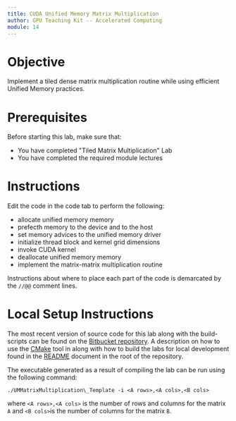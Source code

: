 ```yaml
---
title: CUDA Unified Memory Matrix Multiplication
author: GPU Teaching Kit -- Accelerated Computing
module: 14
---
```


# Objective

Implement a tiled dense matrix multiplication routine while using efficient Unified Memory practices.

# Prerequisites

Before starting this lab, make sure that:

- You have completed "Tiled Matrix Multiplication" Lab
- You have completed the required module lectures

# Instructions

Edit the code in the code tab to perform the following:

- allocate unified memory memory
- prefecth memory to the device and to the host
- set memory advices to the unified memory driver
- initialize thread block and kernel grid dimensions
- invoke CUDA kernel
- deallocate unified memory memory
- implement the matrix-matrix multiplication routine

Instructions about where to place each part of the code is demarcated by the `//@@` comment lines.

# Local Setup Instructions

The most recent version of source code for this lab along with the build-scripts can be found on the [Bitbucket repository](LINKTOLAB). A description on how to use the [CMake](https://cmake.org/) tool in along with how to build the labs for local development found in the [README](LINKTOREADME) document in the root of the repository.

The executable generated as a result of compiling the lab can be run using the following command:

```{.bash}
./UMMatrixMultiplication\_Template -i <A rows>,<A cols>,<B cols>
```

where `<A rows>,<A cols>` is the number of rows and columns for the matrix `A` and `<B cols>`is the number of columns for the matrix `B`.
